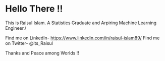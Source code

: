 # Hello There !!
This is Raisul Islam.
A Statistics Graduate and Arpiring Machine Learning Engineer.\

Find me on LinkedIn- https://www.linkedin.com/in/raisul-islam89/
Find me on Twitter- @its_Raisul

Thanks and Peace among Worlds !!
